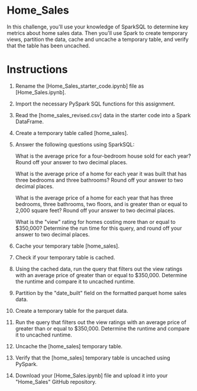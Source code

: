 # Home_Sales

In this challenge, you'll use your knowledge of SparkSQL to determine key metrics about home sales data. Then you'll use Spark to create temporary views, partition the data, cache and uncache a temporary table, and verify that the table has been uncached.

# Instructions

1. Rename the [Home_Sales_starter_code.ipynb] file as [Home_Sales.ipynb].

2. Import the necessary PySpark SQL functions for this assignment.

3. Read the [home_sales_revised.csv] data in the starter code into a Spark DataFrame.

4. Create a temporary table called [home_sales].

5. Answer the following questions using SparkSQL:

    What is the average price for a four-bedroom house sold for each year? Round off your answer to two decimal places.

    What is the average price of a home for each year it was built that has three bedrooms and three bathrooms? Round off your answer to two decimal places.

    What is the average price of a home for each year that has three bedrooms, three bathrooms, two floors, and is greater than or equal to 2,000 square feet? Round off your answer to two decimal places.

    What is the "view" rating for homes costing more than or equal to $350,000? Determine the run time for this query, and round off your answer to two decimal places.

6. Cache your temporary table [home_sales].

7. Check if your temporary table is cached.

8. Using the cached data, run the query that filters out the view ratings with an average price of greater than or equal to $350,000. Determine the runtime and compare it to uncached runtime.

9. Partition by the "date_built" field on the formatted parquet home sales data.

10. Create a temporary table for the parquet data.

11. Run the query that filters out the view ratings with an average price of greater than or equal to $350,000. Determine the runtime and compare it to uncached runtime.

12. Uncache the [home_sales] temporary table.

13. Verify that the [home_sales] temporary table is uncached using PySpark.

14. Download your [Home_Sales.ipynb] file and upload it into your "Home_Sales" GitHub repository.